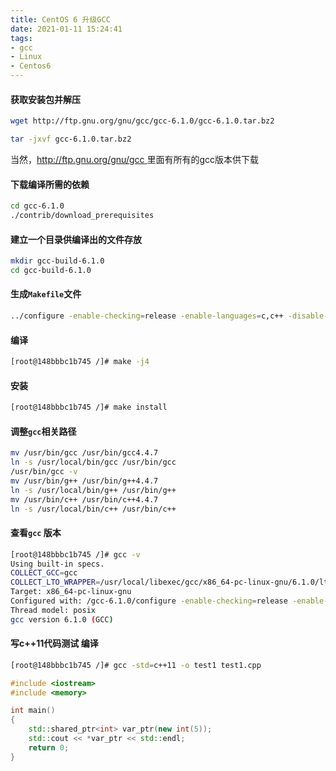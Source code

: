 ```yaml
---
title: CentOS 6 升级GCC 
date: 2021-01-11 15:24:41
tags:
- gcc
- Linux
- Centos6
---
```


####    获取安装包并解压

~~~bash
wget http://ftp.gnu.org/gnu/gcc/gcc-6.1.0/gcc-6.1.0.tar.bz2

tar -jxvf gcc-6.1.0.tar.bz2
~~~

当然，[http://ftp.gnu.org/gnu/gcc ](http://ftp.gnu.org/gnu/gcc) 里面有所有的gcc版本供下载

#### 下载编译所需的依赖

~~~bash
cd gcc-6.1.0
./contrib/download_prerequisites
~~~

<!--more-->

#### 建立一个目录供编译出的文件存放

   ~~~bash
   mkdir gcc-build-6.1.0
   cd gcc-build-6.1.0
   ~~~

#### 生成`Makefile`文件

   ~~~bash
   ../configure -enable-checking=release -enable-languages=c,c++ -disable-multilib
   ~~~

#### 编译

~~~bash
[root@148bbbc1b745 /]# make -j4
~~~

#### 安装

~~~bash
[root@148bbbc1b745 /]# make install
~~~

#### 调整`gcc`相关路径

~~~bash
mv /usr/bin/gcc /usr/bin/gcc4.4.7
ln -s /usr/local/bin/gcc /usr/bin/gcc
/usr/bin/gcc -v
mv /usr/bin/g++ /usr/bin/g++4.4.7
ln -s /usr/local/bin/g++ /usr/bin/g++
mv /usr/bin/c++ /usr/bin/c++4.4.7
ln -s /usr/local/bin/c++ /usr/bin/c++
~~~

#### 查看`gcc` 版本

~~~bash
[root@148bbbc1b745 /]# gcc -v
Using built-in specs.
COLLECT_GCC=gcc
COLLECT_LTO_WRAPPER=/usr/local/libexec/gcc/x86_64-pc-linux-gnu/6.1.0/lto-wrapper
Target: x86_64-pc-linux-gnu
Configured with: /gcc-6.1.0/configure -enable-checking=release -enable-languages=c,c++ -disable-multilib
Thread model: posix
gcc version 6.1.0 (GCC)
~~~

#### 写c++11代码测试 编译

~~~bash
[root@148bbbc1b745 /]# gcc -std=c++11 -o test1 test1.cpp
~~~

~~~c++
#include <iostream>
#include <memory>

int main()
{
    std::shared_ptr<int> var_ptr(new int(5));
    std::cout << *var_ptr << std::endl;
    return 0;
}
~~~



